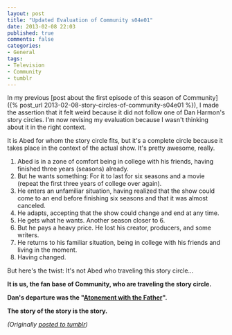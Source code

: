 ```yaml
---
layout: post
title: "Updated Evaluation of Community s04e01"
date: 2013-02-08 22:03
published: true
comments: false
categories:
- General
tags:
- Television
- Community
- tumblr
---
```

In my previous [post about the first episode of this season of Community]({% post_url 2013-02-08-story-circles-of-community-s04e01 %}), I made the assertion that it felt weird because it did not follow one of Dan Harmon's story circles. I'm now revising my evaluation because I wasn't thinking about it in the right context.

<!-- more -->

It is Abed for whom the story circle fits, but it's a complete circle because it takes place in the context of the actual show. It's pretty awesome, really.

1. Abed is in a zone of comfort being in college with his friends, having finished three years (seasons) already.
2. But he wants something: For it to last for six seasons and a movie (repeat the first three years of college over again).
3. He enters an unfamiliar situation, having realized that the show could come to an end before finishing six seasons and that it was almost canceled.
4. He adapts, accepting that the show could change and end at any time.
5. He gets what he wants. Another season closer to 6.
6. But he pays a heavy price. He lost his creator, producers, and some writers.
7. He returns to his familiar situation, being in college with his friends and living in the moment.
8. Having changed.

But here's the twist: It's not Abed who traveling this story circle...

**It is us, the fan base of Community, who are traveling the story circle.**

**Dan's departure was the "[Atonement with the Father](http://en.wikipedia.org/wiki/Monomyth#Atonement_with_the_Father)".**

**The story of the story is the story.**

*(Originally [posted to tumblr](http://genetik.tumblr.com/post/42638149372/updated-evaluation-of-community-s04e01))*
